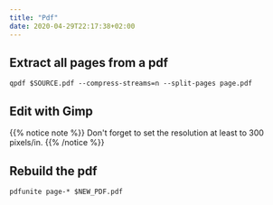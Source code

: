 ```yaml
---
title: "Pdf"
date: 2020-04-29T22:17:38+02:00
---
```

## Extract all pages from a pdf

```
qpdf $SOURCE.pdf --compress-streams=n --split-pages page.pdf
```

## Edit with Gimp

{{% notice note %}}
Don't forget to set the resolution at least to 300 pixels/in.
{{% /notice %}}

## Rebuild the pdf

```
pdfunite page-* $NEW_PDF.pdf
```
